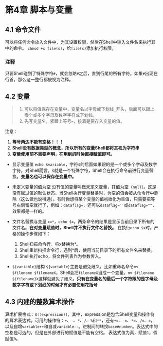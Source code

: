 # 第4章 脚本与变量

## 4.1 命令文件

可以将任何命令放入文件中，为其设置权限，然后在Shell中输入文件名来执行其中的命令。
`chmod +x file(s)`，给`file(s)`添加执行权限。

### 注释

只要Shell碰到了特殊字符`#`，就会忽略`#`之后，直到行尾的所有字符。如果`#`出现在行首，那么这一整行都被视为注释。

## 4.2 变量

> 1. 可以将值保存在变量中，变量名以字母或下划线`_`开头，后面可以跟上零个或多个字母及数字字符或下划线。  
> 2. 先写变量名，紧跟上等号`=`，接着是要存入变量的值。  

注意：

1. **等号两边不能有空格！！！**
2. **Shell没有数据类型的概念，所以所有的变量Shell都将其视为字符串**
3. **变量使用前不需要声明，在用到的时候直接赋值即可。**

- 显示变量值
  `echo $variable`，字符`$`的后面如果跟的是一个或多个字母及数字字符，对Shell而言，`$`就是一个特殊字符，Shell会在执行命令前进行变量替换。**变量名也可以保存在变量中。**
- 未定义变量的值为空
  没有值的变量叫做未定义变量，其值为空（`null`）。这是没有赋过值的默认状态。当Shell执行变量替换时，为空的值会被从命令行中删除（这么做也说得通）。有时你想将某个变量的值初始化为空值，只需要把等号右侧留空就行了，例如：`dataflag=`，还可以`dataflag=''`或`dataflag=""`，效果都是一样的。
- 文件名替换与变量
  `x=*`，`echo $x`。两条命令的结果是显示当前目录下所有的文件名。**在对变量赋值时，Shell并不执行文件名替换。** 在执行`echo $x`时，严格的操作步骤如下：
  1. Shell扫描命令行，将x替换为*。
  2. Shell重新扫描命令行，遇到*后，使用当前目录下的所有文件名来替换。
  3. Shell执行echo，将文件列表作为参数传入。
  
- `${variable}`结构
  `${variable}`主要是避免歧义。比如重命名命令`mv $filename $filenameX`，Shell会把`filenameX`当成一个变量。`mv $filename ${filename}X`这样就避免了歧义。**只有在变量名的最后一个字符跟的是字母及数字字符或下划线的时候才有必要使用花括号**

## 4.3 内建的整数算术操作

算术扩展格式：`$((expression))`，其中，expression是包含Shell变量和操作符的算术表达式。可用的操作符：`+`、`-`、`*`、`/`、`%`和`**`，还有`+=`、`-=`、`*=`、`/=`、`=`，以及自增`variable++`和自减`variable--`。进制间的转换`base#number`。表达式中的空格是可选的，但是在外部进行的赋值是不能有空格。
表达式值为真，赋值`1`，假赋值`0`。
